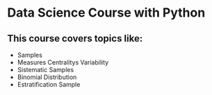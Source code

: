 # Data Science Course with Python

## This course covers topics like:
- Samples
- Measures Centralitys Variability
- Sistematic Samples
- Binomial Distribution
- Estratification Sample
